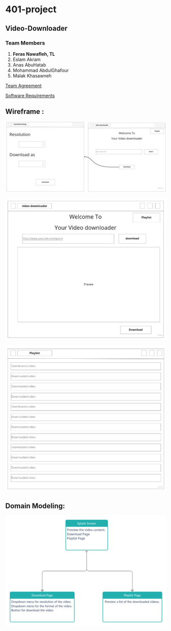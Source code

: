 # 401-project
## Video-Downloader
### Team Members
1. **Feras Nawafleh, TL**
2. Eslam Akram
3. Anas AbuHatab
4. Mohammad AbdulGhafour
5. Malak Khasawneh

[Team Agreement](https://github.com/amman-401-python/401-project/blob/main/TeamAgreement.md)

[Software Requirements](https://github.com/PYTHON-NERDWARES/Video-Downloader/blob/main/Requirements.md)

## Wireframe :

![Wireframe1](assets/Wireframe1.jpg)

![Wireframe2](assets/Wireframe2.jpg)

![Wireframe3](assets/Wireframe3.jpg)

## Domain Modeling:

![Domain Modeling](assets/DomainModeling.png)
